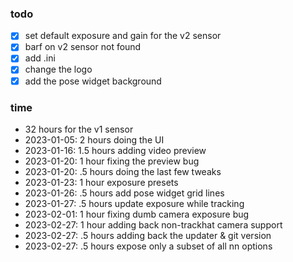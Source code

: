 ### todo

- [x] set default exposure and gain for the v2 sensor
- [x] barf on v2 sensor not found
- [x] add .ini
- [x] change the logo
- [x] add the pose widget background

### time

- 32 hours for the v1 sensor
- 2023-01-05: 2 hours doing the UI
- 2023-01-16: 1.5 hours adding video preview
- 2023-01-20: 1 hour fixing the preview bug
- 2023-01-20: .5 hours doing the last few tweaks
- 2023-01-23: 1 hour exposure presets
- 2023-01-26: .5 hours add pose widget grid lines
- 2023-01-27: .5 hours update exposure while tracking
- 2023-02-01: 1 hour fixing dumb camera exposure bug
- 2023-02-27: 1 hour adding back non-trackhat camera support
- 2023-02-27: .5 hours adding back the updater & git version
- 2023-02-27: .5 hours expose only a subset of all nn options
